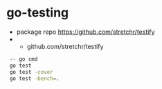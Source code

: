 # go-testing
 
 * package repo https://github.com/stretchr/testify
 * - github.com/stretchr/testify 
```sh
 -- go cmd
 go test 
 go test -cover
 go test -bench=.
```